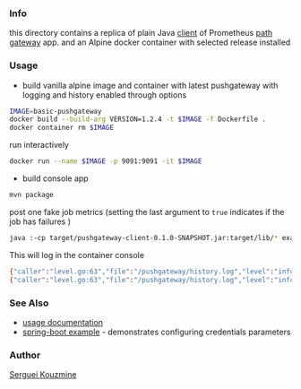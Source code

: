 ### Info

this directory contains a replica of plain Java [client](https://github.com/shejoshi/pushgateway) of Prometheus [path gateway](https://github.com/prometheus/pushgateway) app.
and an Alpine docker container with selected release installed

### Usage

* build vanilla alpine image and container with latest pushgateway with logging and history enabled through options
```sh
IMAGE=basic-pushgateway
docker build --build-arg VERSION=1.2.4 -t $IMAGE -f Dockerfile .
docker container rm $IMAGE
```
run interactively
```sh
docker run --name $IMAGE -p 9091:9091 -it $IMAGE
```
* build console app

```sh
mvn package
```
post one fake job metrics (setting the last argument to `true` indicates if the job has failures )
```sh
java :-cp target/pushgateway-client-0.1.0-SNAPSHOT.jar:target/lib/* example.App false
```
This will log in the container console
```sh
{"caller":"level.go:63","file":"/pushgateway/history.log","level":"info","msg":"metrics persisted","ts":"2021-10-27T02:57:19.671Z"}
{"caller":"level.go:63","file":"/pushgateway/history.log","level":"info","msg":"metrics persisted","ts":"2021-10-27T02:58:03.371Z"}
```
### See Also

 * [usage documentation](https://prometheus.io/docs/instrumenting/pushing/)
 * [spring-boot example](https://github.com/ramesh-dev/prometheus-pushgateway-demo) - demonstrates configuring credentials parameters


### Author
[Serguei Kouzmine](kouzmine_serguei@yahoo.com)
